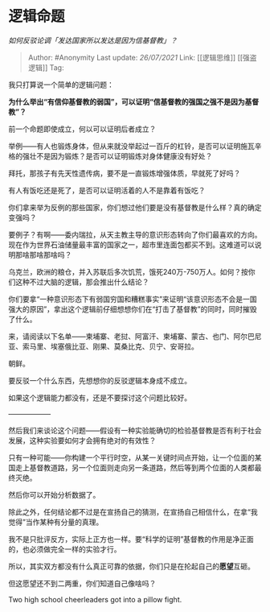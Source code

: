 # 逻辑命题
*如何反驳论调「发达国家所以发达是因为信基督教」？*

> Author: #Anonymity 
> Last update: *26/07/2021* 
> Link: [[逻辑思维]] [[强盗逻辑]]
> Tag:   
  

我只打算说一个简单的逻辑问题：

**为什么举出“有信仰基督教的弱国”，可以证明“信基督教的强国之强不是因为基督教”？**

前一个命题即使成立，何以可以证明后者成立？

举例——有人也锻炼身体，但从来就没举起过一百斤的杠铃，是否可以证明施瓦辛格的强壮不是因为锻炼？是否可以证明锻炼对身体健康没有好处？

拜托，那孩子有先天性遗传病，要不是一直锻炼增强体质，早就死了好吗？

有人有饭吃还是死了，是否可以证明活着的人不是靠着有饭吃？

你们拿来举为反例的那些国家，你们想过他们要是没有基督教是什么样？真的确定变强吗？

要例子？有啊——委内瑞拉，从天主教主导的意识形态转向了你们最喜欢的方向。现在作为世界石油储量最丰富的国家之一，超市里连面包都买不到。这难道可以说明那啥那啥那啥吗？

乌克兰，欧洲的粮仓，并入苏联后多次饥荒，饿死240万-750万人。如何？按你们这种不过大脑的逻辑，那会推出什么结论？

你们要拿“一种意识形态下有弱国穷国和糟糕事实”来证明“该意识形态不会是一国强大的原因”，拿出这个逻辑前仔细想想你们在“打击了基督教”的同时，同时摧毁了什么。

来，请阅读以下名单——柬埔寨、老挝、阿富汗、柬埔寨、蒙古、也门、阿尔巴尼亚、索马里、埃塞俄比亚、刚果、莫桑比克、贝宁、安哥拉。

朝鲜。

  

  

要反驳一个什么东西，先想想你的反驳逻辑本身成不成立。

如果这个逻辑能力都没有，还是不要探讨这个问题比较好。

——————

然后我们来谈论这个问题——假设有一种实验能确切的检验基督教是否有利于社会发展，这种实验要如何才会拥有绝对的有效性？

只有一种可能——你构建一个平行时空，从某一关键时间点开始，让一个位面的某国走上基督教道路，另一个位面则走向另一条道路，然后等到两个位面的人类都最终灭绝。

然后你可以开始分析数据了。

除此之外，任何结论都不过是在宣扬自己的猜测，在宣扬自己相信什么，在拿“我觉得”当作某种有分量的真理。

我不是只批评反方，实际上正方也一样。要“科学的证明”基督教的作用是净正面的，也必须做完全一样的实验才行。

所以，其实双方都没有什么真正可靠的依据，你们只是在抡起自己的**愿望**互砸。

但这愿望还不到二两重，你们知道自己像啥吗？

Two high school cheerleaders got into a pillow fight.